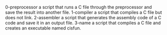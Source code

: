 0-preprocessor a script that runs a C file through the preprocessor and save the result into another file.
1-compiler a script that compiles a C file but does not link.
2-assembler a script that generates the assembly code of a C code and save it in an output file.
3-name a script that compiles a C file and creates an executable named cisfun.
